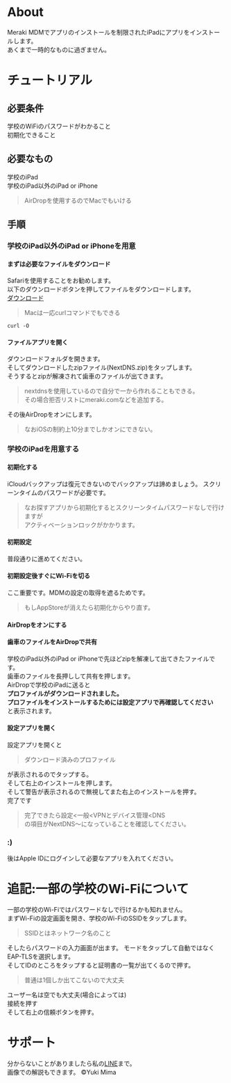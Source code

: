 # About
Meraki MDMでアプリのインストールを制限されたiPadにアプリをインストールします。  
あくまで一時的なものに過ぎません。
# チュートリアル
## 必要条件
学校のWiFiのパスワードがわかること  
初期化できること
## 必要なもの
学校のiPad  
学校のiPad以外のiPad or iPhone
>AirDropを使用するのでMacでもいける
## 手順
### 学校のiPad以外のiPad or iPhoneを用意
#### まずは必要なファイルをダウンロード
Safariを使用することをお勧めします。  
以下のダウンロードボタンを押してファイルをダウンロードします。  
[ダウンロード](https://pages.github.com/)
>Macは一応curlコマンドでもできる
```
curl -O
```
#### ファイルアプリを開く
ダウンロードフォルダを開きます。  
そしてダウンロードしたzipファイル(NextDNS.zip)をタップします。  
そうするとzipが解凍されて歯車のファイルが出てきます。
>nextdnsを使用しているので自分で一から作れることもできる。  
>その場合拒否リストにmeraki.comなどを追加する。

その後AirDropをオンにします。
>なおiOSの制約上10分までしかオンにできない。

### 学校のiPadを用意する
#### 初期化する
iCloudバックアップは復元できないのでバックアップは諦めましょう。
スクリーンタイムのパスワードが必要です。
>なお探すアプリから初期化するとスクリーンタイムパスワードなしで行けますが  
>アクティベーションロックがかかります。
#### 初期設定
普段通りに進めてください。
#### 初期設定後すぐにWi-Fiを切る
ここ重要です。MDMの設定の取得を遮るためです。
>もしAppStoreが消えたら初期化からやり直す。
#### AirDropをオンにする
#### 歯車のファイルをAirDropで共有
学校のiPad以外のiPad or iPhoneで先ほどzipを解凍して出てきたファイルです。  
歯車のファイルを長押しして共有を押します。  
AirDropで学校のiPadに送ると  
**プロファイルがダウンロードされました。  
プロファイルをインストールするためには設定アプリで再確認してください**  
と表示されます。
#### 設定アプリを開く
設定アプリを開くと
>ダウンロード済みのプロファイル

が表示されるのでタップする。  
そして右上のインストールを押します。   
そして警告が表示されるので無視してまた右上のインストールを押す。  
完了です
>完了できたら設定<一般<VPNとデバイス管理<DNS  
>の項目がNextDNS〜になっていることを確認してください。

### :)
後はApple IDにログインして必要なアプリを入れてください。

# 追記:一部の学校のWi-Fiについて
一部の学校のWi-Fiではパスワードなしで行けるかも知れません。  
まずWi-Fiの設定画面を開き、学校のWi-FiのSSIDをタップします。
>SSIDとはネットワーク名のこと

そしたらパスワードの入力画面が出ます。
モードをタップして自動ではなくEAP-TLSを選択します。  
そしてIDのところをタップすると証明書の一覧が出てくるので押す。
>普通は1個しか出てこないので大丈夫  

ユーザー名は空でも大丈夫(場合によっては)  
接続を押す  
そして右上の信頼ボタンを押す。

# サポート
分からないことがありましたら私の[LINE](https://pages.github.com/)まで。  
画像での解説もできます。
©Yuki Mima



